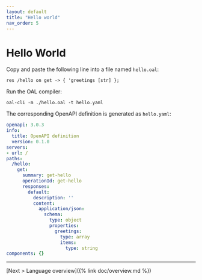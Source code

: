 ```yaml
---
layout: default
title: "Hello world"
nav_order: 5
---
```


# Hello World

Copy and paste the following line into a file named `hello.oal`:

```oal
res /hello on get -> { 'greetings [str] };
```

Run the OAL compiler:

```
oal-cli -m ./hello.oal -t hello.yaml
```

The corresponding OpenAPI definition is generated as `hello.yaml`:

```yaml
openapi: 3.0.3
info:
  title: OpenAPI definition
  version: 0.1.0
servers:
- url: /
paths:
  /hello:
    get:
      summary: get-hello
      operationId: get-hello
      responses:
        default:
          description: ''
          content:
            application/json:
              schema:
                type: object
                properties:
                  greetings:
                    type: array
                    items:
                      type: string
components: {}
```

---

[Next > Language overview]({% link doc/overview.md %})
